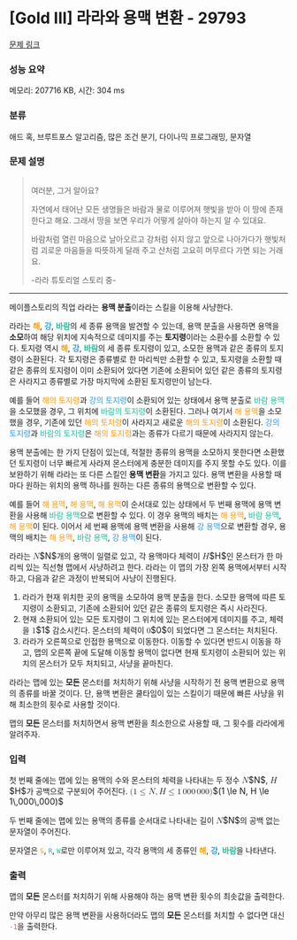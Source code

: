 # [Gold III] 라라와 용맥 변환 - 29793 

[문제 링크](https://www.acmicpc.net/problem/29793) 

### 성능 요약

메모리: 207716 KB, 시간: 304 ms

### 분류

애드 혹, 브루트포스 알고리즘, 많은 조건 분기, 다이나믹 프로그래밍, 문자열

### 문제 설명

<blockquote overflow="hidden">
<p class="tutorial_pic" figure=""><img alt="" src="https://upload.acmicpc.net/ed8d5a00-9000-4331-803a-8c0aab64500f/-/preview/"></p>

<p class="tutorial">여러분, 그거 알아요?</p>

<p class="tutorial">자연에서 태어난 모든 생명들은 바람과 물로 이루어져 햇빛을 받아 이 땅에 존재한다고 해요. 그래서 땅을 보면 우리가 어떻게 살아야 하는지 알 수 있대요.</p>

<p class="tutorial">바람처럼 열린 마음으로 날아오르고 강처럼 쉬지 않고 앞으로 나아가다가 햇빛처럼 괴로운 마음들을 따뜻하게 달래 주고 산처럼 고요히 머무르다 가면 되는 거래요.</p>

<p class="tutorial">-라라 튜토리얼 스토리 중-<span class="clear"> </span></p>
</blockquote>

<hr>
<p>메이플스토리의 직업 라라는 <strong>용맥 분출</strong>이라는 스킬을 이용해 사냥한다.</p>

<p>라라는 <strong><span style="color:#f39c12;">해</span></strong>, <strong><span style="color:#3498db;">강</span></strong>, <strong><span style="color:#1abc9c;">바람</span></strong>의 세 종류 용맥을 발견할 수 있는데, 용맥 분출을 사용하면 용맥을 <strong>소모</strong>하여 해당 위치에 지속적으로 데미지를 주는 <strong>토지령</strong>이라는 소환수를 소환할 수 있다. 토지령 역시 <strong><span style="color:#f39c12;">해</span></strong>, <strong><span style="color:#3498db;">강</span></strong>, <strong><span style="color:#1abc9c;">바람</span></strong>의 세 종류 토지령이 있고, 소모한 용맥과 같은 종류의 토지령이 소환된다. 각 토지령은 종류별로 한 마리씩만 소환할 수 있고, 토지령을 소환할 때 같은 종류의 토지령이 이미 소환되어 있다면 기존에 소환되어 있던 같은 종류의 토지령은 사라지고 종류별로 가장 마지막에 소환된 토지령만이 남는다.</p>

<p>예를 들어 <span style="color:#f39c12;">해의 토지령</span>과 <span style="color:#3498db;">강의 토지령</span>이 소환되어 있는 상태에서 용맥 분출로 <span style="color:#1abc9c;">바람 용맥</span>을 소모했을 경우, 그 위치에 <span style="color:#1abc9c;">바람의 토지령</span>이 소환된다. 그러나 여기서 <span style="color:#f39c12;">해 용맥</span>을 소모했을 경우, 기존에 있던 <span style="color:#f39c12;">해의 토지령</span>이 사라지고 새로운<span style="color:#f39c12;"> 해의 토지령</span>이 소환된다. <span style="color:#3498db;">강의 토지령</span>과 <span style="color:#1abc9c;">바람의 토지령</span>은 <span style="color:#f39c12;">해의 토지령</span>과는 종류가 다르기 때문에 사라지지 않는다.</p>

<p>용맥 분출에는 한 가지 단점이 있는데, 적절한 종류의 용맥을 소모하지 못한다면 소환했던 토지령이 너무 빠르게 사라져 몬스터에게 충분한 데미지를 주지 못할 수도 있다. 이를 보완하기 위해 라라는 또 다른 스킬인 <strong>용맥 변환</strong>을 가지고 있다. 용맥 변환을 사용할 때마다 원하는 위치의 용맥 하나를 원하는 다른 종류의 용맥으로 변환할 수 있다.</p>

<p>예를 들어 <span style="color:#f39c12;">해 용맥</span>, <span style="color:#f39c12;">해 용맥</span>, <span style="color:#f39c12;">해 용맥</span>이 순서대로 있는 상태에서 두 번째 용맥에 용맥 변환을 사용해 <span style="color:#1abc9c;">바람 용맥</span>으로 변환할 수 있다. 이 경우 용맥의 배치는 <span style="color:#f39c12;">해 용맥</span>, <span style="color:#1abc9c;">바람 용맥</span>, <span style="color:#f39c12;">해 용맥</span>이 된다. 이어서 세 번째 용맥에 용맥 변환을 사용해 <span style="color:#3498db;">강 용맥</span>으로 변환할 경우, 용맥의 배치는 <span style="color:#f39c12;">해 용맥</span>, <span style="color:#1abc9c;">바람 용맥</span>, <span style="color:#3498db;">강 용맥</span>이 된다.</p>

<p>라라는 <mjx-container class="MathJax" jax="CHTML" style="font-size: 109%; position: relative;"><mjx-math class="MJX-TEX" aria-hidden="true"><mjx-mi class="mjx-i"><mjx-c class="mjx-c1D441 TEX-I"></mjx-c></mjx-mi></mjx-math><mjx-assistive-mml unselectable="on" display="inline"><math xmlns="http://www.w3.org/1998/Math/MathML"><mi>N</mi></math></mjx-assistive-mml><span aria-hidden="true" class="no-mathjax mjx-copytext">$N$</span></mjx-container>개의 용맥이 일렬로 있고, 각 용맥마다 체력이 <mjx-container class="MathJax" jax="CHTML" style="font-size: 109%; position: relative;"><mjx-math class="MJX-TEX" aria-hidden="true"><mjx-mi class="mjx-i"><mjx-c class="mjx-c1D43B TEX-I"></mjx-c></mjx-mi></mjx-math><mjx-assistive-mml unselectable="on" display="inline"><math xmlns="http://www.w3.org/1998/Math/MathML"><mi>H</mi></math></mjx-assistive-mml><span aria-hidden="true" class="no-mathjax mjx-copytext">$H$</span></mjx-container>인 몬스터가 한 마리씩 있는 직선형 맵에서 사냥하려고 한다. 라라는 이 맵의 가장 왼쪽 용맥에서부터 시작하고, 다음과 같은 과정이 반복되어 사냥이 진행된다.</p>

<ol>
	<li>라라가 현재 위치한 곳의 용맥을 소모하여 용맥 분출을 한다. 소모한 용맥에 따른 토지령이 소환되고, 기존에 소환되어 있던 같은 종류의 토지령은 즉시 사라진다.</li>
	<li>현재 소환되어 있는 모든 토지령이 그 위치에 있는 몬스터에게 데미지를 주고, 체력을 <mjx-container class="MathJax" jax="CHTML" style="font-size: 109%; position: relative;"><mjx-math class="MJX-TEX" aria-hidden="true"><mjx-mn class="mjx-n"><mjx-c class="mjx-c31"></mjx-c></mjx-mn></mjx-math><mjx-assistive-mml unselectable="on" display="inline"><math xmlns="http://www.w3.org/1998/Math/MathML"><mn>1</mn></math></mjx-assistive-mml><span aria-hidden="true" class="no-mathjax mjx-copytext">$1$</span></mjx-container> 감소시킨다. 몬스터의 체력이 <mjx-container class="MathJax" jax="CHTML" style="font-size: 109%; position: relative;"><mjx-math class="MJX-TEX" aria-hidden="true"><mjx-mn class="mjx-n"><mjx-c class="mjx-c30"></mjx-c></mjx-mn></mjx-math><mjx-assistive-mml unselectable="on" display="inline"><math xmlns="http://www.w3.org/1998/Math/MathML"><mn>0</mn></math></mjx-assistive-mml><span aria-hidden="true" class="no-mathjax mjx-copytext">$0$</span></mjx-container>이 되었다면 그 몬스터는 처치된다.</li>
	<li>라라가 오른쪽으로 인접한 용맥으로 이동한다. 이동할 수 있다면 반드시 이동을 하고, 맵의 오른쪽 끝에 도달해 이동할 용맥이 없다면 현재 토지령이 소환되어 있는 위치의 몬스터가 모두 처치되고, 사냥을 끝마친다.</li>
</ol>

<p>라라는 맵에 있는 <strong>모든</strong> 몬스터를 처치하기 위해 사냥을 시작하기 전 용맥 변환으로 용맥의 종류를 바꿀 것이다. 단, 용맥 변환은 쿨타임이 있는 스킬이기 때문에 빠른 사냥을 위해 최소한의 횟수로 사용할 것이다.</p>

<p>맵의 <strong>모든</strong> 몬스터를 처치하면서 용맥 변환을 최소한으로 사용할 때, 그 횟수를 라라에게 알려주자.</p>

### 입력 

 <p>첫 번째 줄에는 맵에 있는 용맥의 수와 몬스터의 체력을 나타내는 두 정수 <mjx-container class="MathJax" jax="CHTML" style="font-size: 109%; position: relative;"><mjx-math class="MJX-TEX" aria-hidden="true"><mjx-mi class="mjx-i"><mjx-c class="mjx-c1D441 TEX-I"></mjx-c></mjx-mi></mjx-math><mjx-assistive-mml unselectable="on" display="inline"><math xmlns="http://www.w3.org/1998/Math/MathML"><mi>N</mi></math></mjx-assistive-mml><span aria-hidden="true" class="no-mathjax mjx-copytext">$N$</span></mjx-container>, <mjx-container class="MathJax" jax="CHTML" style="font-size: 109%; position: relative;"><mjx-math class="MJX-TEX" aria-hidden="true"><mjx-mi class="mjx-i"><mjx-c class="mjx-c1D43B TEX-I"></mjx-c></mjx-mi></mjx-math><mjx-assistive-mml unselectable="on" display="inline"><math xmlns="http://www.w3.org/1998/Math/MathML"><mi>H</mi></math></mjx-assistive-mml><span aria-hidden="true" class="no-mathjax mjx-copytext">$H$</span></mjx-container>가 공백으로 구분되어 주어진다. <mjx-container class="MathJax" jax="CHTML" style="font-size: 109%; position: relative;"><mjx-math class="MJX-TEX" aria-hidden="true"><mjx-mo class="mjx-n"><mjx-c class="mjx-c28"></mjx-c></mjx-mo><mjx-mn class="mjx-n"><mjx-c class="mjx-c31"></mjx-c></mjx-mn><mjx-mo class="mjx-n" space="4"><mjx-c class="mjx-c2264"></mjx-c></mjx-mo><mjx-mi class="mjx-i" space="4"><mjx-c class="mjx-c1D441 TEX-I"></mjx-c></mjx-mi><mjx-mo class="mjx-n"><mjx-c class="mjx-c2C"></mjx-c></mjx-mo><mjx-mi class="mjx-i" space="2"><mjx-c class="mjx-c1D43B TEX-I"></mjx-c></mjx-mi><mjx-mo class="mjx-n" space="4"><mjx-c class="mjx-c2264"></mjx-c></mjx-mo><mjx-mn class="mjx-n" space="4"><mjx-c class="mjx-c31"></mjx-c></mjx-mn><mjx-mstyle><mjx-mspace style="width: 0.167em;"></mjx-mspace></mjx-mstyle><mjx-mn class="mjx-n"><mjx-c class="mjx-c30"></mjx-c><mjx-c class="mjx-c30"></mjx-c><mjx-c class="mjx-c30"></mjx-c></mjx-mn><mjx-mstyle><mjx-mspace style="width: 0.167em;"></mjx-mspace></mjx-mstyle><mjx-mn class="mjx-n"><mjx-c class="mjx-c30"></mjx-c><mjx-c class="mjx-c30"></mjx-c><mjx-c class="mjx-c30"></mjx-c></mjx-mn><mjx-mo class="mjx-n"><mjx-c class="mjx-c29"></mjx-c></mjx-mo></mjx-math><mjx-assistive-mml unselectable="on" display="inline"><math xmlns="http://www.w3.org/1998/Math/MathML"><mo stretchy="false">(</mo><mn>1</mn><mo>≤</mo><mi>N</mi><mo>,</mo><mi>H</mi><mo>≤</mo><mn>1</mn><mstyle scriptlevel="0"><mspace width="0.167em"></mspace></mstyle><mn>000</mn><mstyle scriptlevel="0"><mspace width="0.167em"></mspace></mstyle><mn>000</mn><mo stretchy="false">)</mo></math></mjx-assistive-mml><span aria-hidden="true" class="no-mathjax mjx-copytext">$(1 \le N, H \le 1\,000\,000)$</span> </mjx-container></p>

<p>두 번째 줄에는 맵에 있는 용맥의 종류를 순서대로 나타내는 길이 <mjx-container class="MathJax" jax="CHTML" style="font-size: 109%; position: relative;"><mjx-math class="MJX-TEX" aria-hidden="true"><mjx-mi class="mjx-i"><mjx-c class="mjx-c1D441 TEX-I"></mjx-c></mjx-mi></mjx-math><mjx-assistive-mml unselectable="on" display="inline"><math xmlns="http://www.w3.org/1998/Math/MathML"><mi>N</mi></math></mjx-assistive-mml><span aria-hidden="true" class="no-mathjax mjx-copytext">$N$</span></mjx-container>의 공백 없는 문자열이 주어진다.</p>

<p>문자열은 <span style="color:#f39c12;"><code>S</code></span>, <span style="color:#3498db;"><code>R</code></span>, <span style="color:#1abc9c;"><code>W</code></span>로만 이루어져 있고, 각각 용맥의 세 종류인 <span style="color:#f39c12;"><strong>해</strong></span>, <strong><span style="color:#3498db;">강</span></strong>, <span style="color:#1abc9c;"><strong>바람</strong></span>을 나타낸다.</p>

### 출력 

 <p>맵의 <strong>모든</strong> 몬스터를 처치하기 위해 사용해야 하는 용맥 변환 횟수의 최솟값을 출력한다.</p>

<p>만약 아무리 많은 용맥 변환을 사용하더라도 맵의 <strong>모든</strong> 몬스터를 처치할 수 없다면 대신 <span style="color:#e74c3c;"><code>-1</code></span>을 출력한다.</p>

